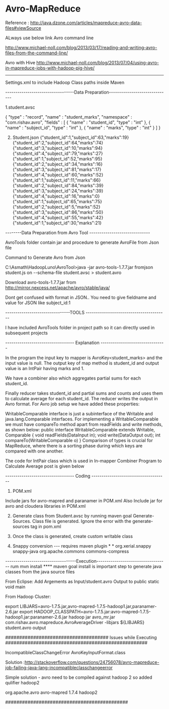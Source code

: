 Avro-MapReduce
==============

Reference : 
http://java.dzone.com/articles/mapreduce-avro-data-files#viewSource

ALways use below link
Avro command line 

http://www.michael-noll.com/blog/2013/03/17/reading-and-writing-avro-files-from-the-command-line/

Avro with Hive
http://www.michael-noll.com/blog/2013/07/04/using-avro-in-mapreduce-jobs-with-hadoop-pig-hive/

----------------------------------
Settings.xml to include Hadoop Class paths inside Maven

----------------------------------Data Preparation------------------------------

1.student.avsc

{
  "type" : "record",
  "name" : "student_marks",
  "namespace" : "com.rishav.avro",
  "fields" : [ {
  "name" : "student_id",
  "type" : "int"
  }, {
  "name" : "subject_id",
  "type" : "int"
  }, {
  "name" : "marks",
  "type" : "int"
  } ]
}

2. Student.json
{"student_id":1,"subject_id":63,"marks":19}
{"student_id":2,"subject_id":64,"marks":74}
{"student_id":3,"subject_id":10,"marks":94}
{"student_id":4,"subject_id":79,"marks":27}
{"student_id":1,"subject_id":52,"marks":95}
{"student_id":2,"subject_id":34,"marks":16}
{"student_id":3,"subject_id":81,"marks":17}
{"student_id":4,"subject_id":60,"marks":52}
{"student_id":1,"subject_id":11,"marks":66}
{"student_id":2,"subject_id":84,"marks":39}
{"student_id":3,"subject_id":24,"marks":39}
{"student_id":4,"subject_id":16,"marks":0}
{"student_id":1,"subject_id":65,"marks":75}
{"student_id":2,"subject_id":5,"marks":52}
{"student_id":3,"subject_id":86,"marks":50}
{"student_id":4,"subject_id":55,"marks":42}
{"student_id":1,"subject_id":30,"marks":21}


--------Data Preparation from Avro Tool ------------------------------


AvroTools folder contain jar and procedure to generate AvroFile from Json file

Command to Generate Avro from Json

C:\Asmath\HadoopLuno\AvroTool>java -jar avro-tools-1.7.7.jar fromjson student.js
on --schema-file student.avsc > student.avro

Download avro-tools-1.7.7.jar from http://mirror.nexcess.net/apache/avro/stable/java/

Dont get confused with format in JSON.. You need to give fieldname and value for JSON like subject_id:1

--------------------------------TOOLS ----------------------------------------

I have included AvroTools folder in project path so it can directly used in subsequent projects



---------------------------------- Explanation --------------------------------

In the program the input key to mapper is AvroKey<student_marks> and the input value is null. 
The output key of map method is student_id and output value is an IntPair having marks and 1.

We have a combiner also which aggregates partial sums for each student_id.

Finally reducer takes student_id and partial sums and counts and uses them to calculate average for each student_id. The reducer writes the output in Avro format.
For Avro job setup we have added these properties:

WritableComparable interface is just a subinterface of the Writable and java.lang.Comparable interfaces. For implementing a WritableComparable we must have compareTo method apart from readFields and write methods, as shown below:
public interface WritableComparable extends Writable, Comparable
{
    void readFields(DataInput in);
    void write(DataOutput out);
    int compareTo(WritableComparable o)
}
Comparison of types is crucial for MapReduce, where there is a sorting phase during which keys are compared with one another.

The code for IntPair class which is used in In-mapper Combiner Program to Calculate Average post is given below

---------------------------------- Coding -------------------------------------


1. POM.xml

Include jars for avro-mapred and paranamer in POM.xml 
Also Include jar for avro and cloudera libraries in POM.xml

2. Generate class from Student.avsc by running maven goal Generate-Sources. Class file is generated. Ignore the error with the generate-sources tag in pom.xml

3. Once the class is generated, create custom writable class

4. Snappy conversion --- requires maven plugin 
		   * 
		   * <dependency>
      <groupId>org.xerial.snappy</groupId>
      <artifactId>snappy-java</artifactId>
    </dependency>
    <dependency>
      <groupId>org.apache.commons</groupId>
      <artifactId>commons-compress</artifactId>
    </dependency>


-----------------------------------Execution-----------------------------------
rum mvn install 
**** maven goal install is important step to generate java classes from the java source files

From Eclipse: Add Argements as Input/student.avro Output to public static void main

From Hadoop Cluster:

export LIBJARS=avro-1.7.5.jar,avro-mapred-1.7.5-hadoop1.jar,paranamer-2.6.jar
export HADOOP_CLASSPATH=avro-1.7.5.jar:avro-mapred-1.7.5-hadoop1.jar:paranamer-2.6.jar
hadoop jar avro_mr.jar com.rishav.avro.mapreduce.AvroAverageDriver -libjars ${LIBJARS} student.avro output




##################################### Issues while Executing ###################################################

IncompatibleClassChangeError AvroKeyInputFormat.class

Solution :http://stackoverflow.com/questions/24756078/avro-mapreduce-job-failing-java-lang-incompatibleclasschangeerror

Simple solution - avro need to be compiled against hadoop 2 so added qulifier   <classifier>hadoop2</classifier>

<dependency>
    <groupId>org.apache.avro</groupId>
    <artifactId>avro-mapred</artifactId>
    <version>1.7.4</version>
    <classifier>hadoop2</classifier>
</dependency>

############################################





 
